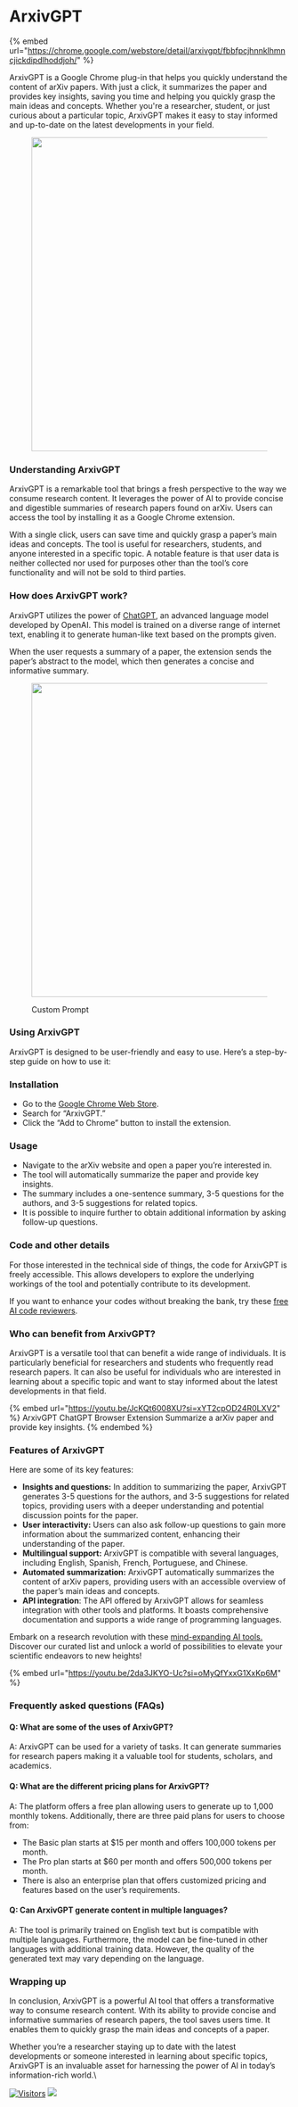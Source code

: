 # ArxivGPT

{% embed url="https://chrome.google.com/webstore/detail/arxivgpt/fbbfpcjhnnklhmncjickdipdlhoddjoh/" %}

ArxivGPT is a Google Chrome plug-in that helps you quickly understand the content of arXiv papers. With just a click, it summarizes the paper and provides key insights, saving you time and helping you quickly grasp the main ideas and concepts. Whether you're a researcher, student, or just curious about a particular topic, ArxivGPT makes it easy to stay informed and up-to-date on the latest developments in your field.

<figure><img src="https://user-images.githubusercontent.com/901975/217130285-20d0bf67-e9a8-46ca-9d9d-f49b42515a7d.png" alt="" width="563"></figure>

### Understanding ArxivGPT

ArxivGPT is a remarkable tool that brings a fresh perspective to the way we consume research content. It leverages the power of AI to provide concise and digestible summaries of research papers found on arXiv. Users can access the tool by installing it as a Google Chrome extension.

With a single click, users can save time and quickly grasp a paper’s main ideas and concepts. The tool is useful for researchers, students, and anyone interested in a specific topic. A notable feature is that user data is neither collected nor used for purposes other than the tool’s core functionality and will not be sold to third parties​​.

### How does ArxivGPT work?

ArxivGPT utilizes the power of [ChatGPT](https://ambcrypto.com/blog/what-does-gpt-stand-for-in-chat-gpt-everything-you-need-to-know/), an advanced language model developed by OpenAI. This model is trained on a diverse range of internet text, enabling it to generate human-like text based on the prompts given.&#x20;

When the user requests a summary of a paper, the extension sends the paper’s abstract to the model, which then generates a concise and informative summary.

<figure><img src="https://user-images.githubusercontent.com/901975/217131081-d5487c3f-cb5c-46f4-be21-e4f1a22e9fce.png" alt="" width="563"><figcaption><p>Custom Prompt</p></figcaption></figure>

### Using ArxivGPT

ArxivGPT is designed to be user-friendly and easy to use. Here’s a step-by-step guide on how to use it:

### Installation

* Go to the [Google Chrome Web Store](https://chrome.google.com/webstore/detail/arxivgpt/fbbfpcjhnnklhmncjickdipdlhoddjoh).
* Search for “ArxivGPT.”
* Click the “Add to Chrome” button to install the extension.

### Usage

* Navigate to the arXiv website and open a paper you’re interested in.
* The tool will automatically summarize the paper and provide key insights.
* The summary includes a one-sentence summary, 3-5 questions for the authors, and 3-5 suggestions for related topics​.
* It is possible to inquire further to obtain additional information by asking follow-up questions.

### Code and other details

For those interested in the technical side of things, the code for ArxivGPT is freely accessible. This allows developers to explore the underlying workings of the tool and potentially contribute to its development.

If you want to enhance your codes without breaking the bank, try these [free AI code reviewers](https://ambcrypto.com/blog/ai-code-reviewer-9-free-alternatives-for-code-reviews/).

### Who can benefit from ArxivGPT?&#x20;

ArxivGPT is a versatile tool that can benefit a wide range of individuals. It is particularly beneficial for researchers and students who frequently read research papers. It can also be useful for individuals who are interested in learning about a specific topic and want to stay informed about the latest developments in that field.

{% embed url="https://youtu.be/JcKQt6008XU?si=xYT2cpOD24R0LXV2" %}
ArxivGPT ChatGPT Browser Extension Summarize a arXiv paper and provide key insights.
{% endembed %}

### Features of ArxivGPT

Here are some of its key features:

* **Insights and questions:** In addition to summarizing the paper, ArxivGPT generates 3-5 questions for the authors, and 3-5 suggestions for related topics, providing users with a deeper understanding and potential discussion points for the paper​.
* **User interactivity:** Users can also ask follow-up questions to gain more information about the summarized content, enhancing their understanding of the paper​.
* **Multilingual support:** ArxivGPT is compatible with several languages, including English, Spanish, French, Portuguese, and Chinese.
* **Automated summarization:** ArxivGPT automatically summarizes the content of arXiv papers, providing users with an accessible overview of the paper’s main ideas and concepts​.
* **API integration**: The API offered by ArxivGPT allows for seamless integration with other tools and platforms. It boasts comprehensive documentation and supports a wide range of programming languages.

Embark on a research revolution with these [mind-expanding AI tools.](https://opentools.ai/category/research/?utm\_source=ambcrypto.com) Discover our curated list and unlock a world of possibilities to elevate your scientific endeavors to new heights!

{% embed url="https://youtu.be/2da3JKYO-Uc?si=oMyQfYxxG1XxKp6M" %}

### Frequently asked questions (FAQs)&#x20;

#### Q: What are some of the uses of ArxivGPT?&#x20;

A: ArxivGPT can be used for a variety of tasks. It can generate summaries for research papers making it a valuable tool for students, scholars, and academics.&#x20;

#### Q: What are the different pricing plans for ArxivGPT?&#x20;

A: The platform offers a free plan allowing users to generate up to 1,000 monthly tokens. Additionally, there are three paid plans for users to choose from:

* The Basic plan starts at $15 per month and offers 100,000 tokens per month.&#x20;
* The Pro plan starts at $60 per month and offers 500,000 tokens per month.&#x20;
* There is also an enterprise plan that offers customized pricing and features based on the user’s requirements​.

#### Q: Can ArxivGPT generate content in multiple languages?&#x20;

A: The tool is primarily trained on English text but is compatible with multiple languages. Furthermore, the model can be fine-tuned in other languages with additional training data. However, the quality of the generated text may vary depending on the language​.

### Wrapping up

In conclusion, ArxivGPT is a powerful AI tool that offers a transformative way to consume research content. With its ability to provide concise and informative summaries of research papers, the tool saves users time. It enables them to quickly grasp the main ideas and concepts of a paper.

Whether you’re a researcher staying up to date with the latest developments or someone interested in learning about specific topics, ArxivGPT is an invaluable asset for harnessing the power of AI in today’s information-rich world.\

[![Visitors](https://api.visitorbadge.io/api/visitors?path=https%3A%2F%2Fgithub.com%2Fdrshahizan\&labelColor=%23697689\&countColor=%23555555\&style=plastic)](https://visitorbadge.io/status?path=https%3A%2F%2Fgithub.com%2Fdrshahizan) ![](https://hit.yhype.me/github/profile?user\_id=81284918)